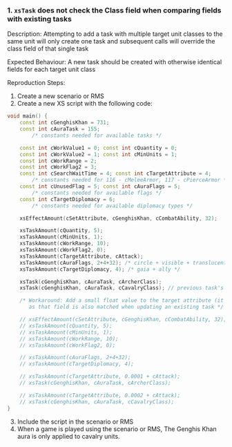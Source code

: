 ### 1. `xsTask` does not check the Class field when comparing fields with existing tasks

Description: Attempting to add a task with multiple target unit classes to the same unit will only create one task and subsequent calls will override the class field of that single task

Expected Behaviour: A new task should be created with otherwise identical fields for each target unit class

Reproduction Steps:

1. Create a new scenario or RMS
2. Create a new XS script with the following code:
```cpp
void main() {
    const int cGenghisKhan = 731;
    const int cAuraTask = 155;
        /* constants needed for available tasks */

    const int cWorkValue1 = 0; const int cQuantity = 0;
    const int cWorkValue2 = 1; const int cMinUnits = 1;
    const int cWorkRange = 2;
    const int cWorkFlag2 = 3;
    const int cSearchWaitTime = 4; const int cTargetAttribute = 4;
        /* constants needed for 116 - cMeleeArmor, 117 - cPierceArmor */
    const int cUnusedFlag = 5; const int cAuraFlags = 5;
        /* constants needed for available flags */
    const int cTargetDiplomacy = 6;
        /* constants needed for available diplomacy types */

    xsEffectAmount(cSetAttribute, cGenghisKhan, cCombatAbility, 32);

    xsTaskAmount(cQuantity, 5);
    xsTaskAmount(cMinUnits, 1);
    xsTaskAmount(cWorkRange, 10);
    xsTaskAmount(cWorkFlag2, 0);
    xsTaskAmount(cTargetAttribute, cAttack);
    xsTaskAmount(cAuraFlags, 2+4+32); /* circle + visible + translucent */
    xsTaskAmount(cTargetDiplomacy, 4); /* gaia + ally */

    xsTask(cGenghisKhan, cAuraTask, cArcherClass);
    xsTask(cGenghisKhan, cAuraTask, cCavalryClass); // previous task's class field overridden by this call

    /* Workaround: Add a small float value to the target attribute (it's casted to int before use) for each separate class
       as that field is also matched when updating an existing task */

    // xsEffectAmount(cSetAttribute, cGenghisKhan, cCombatAbility, 32);
    // xsTaskAmount(cQuantity, 5);
    // xsTaskAmount(cMinUnits, 1);
    // xsTaskAmount(cWorkRange, 10);
    // xsTaskAmount(cWorkFlag2, 0);

    // xsTaskAmount(cAuraFlags, 2+4+32);
    // xsTaskAmount(cTargetDiplomacy, 4);

    // xsTaskAmount(cTargetAttribute, 0.0001 + cAttack);
    // xsTask(cGenghisKhan, cAuraTask, cArcherClass);

    // xsTaskAmount(cTargetAttribute, 0.0002 + cAttack);
    // xsTask(cGenghisKhan, cAuraTask, cCavalryClass);
}

```
3. Include the script in the scenario or RMS
4. When a game is played using the scenario or RMS, The Genghis Khan aura is only applied to cavalry units.

